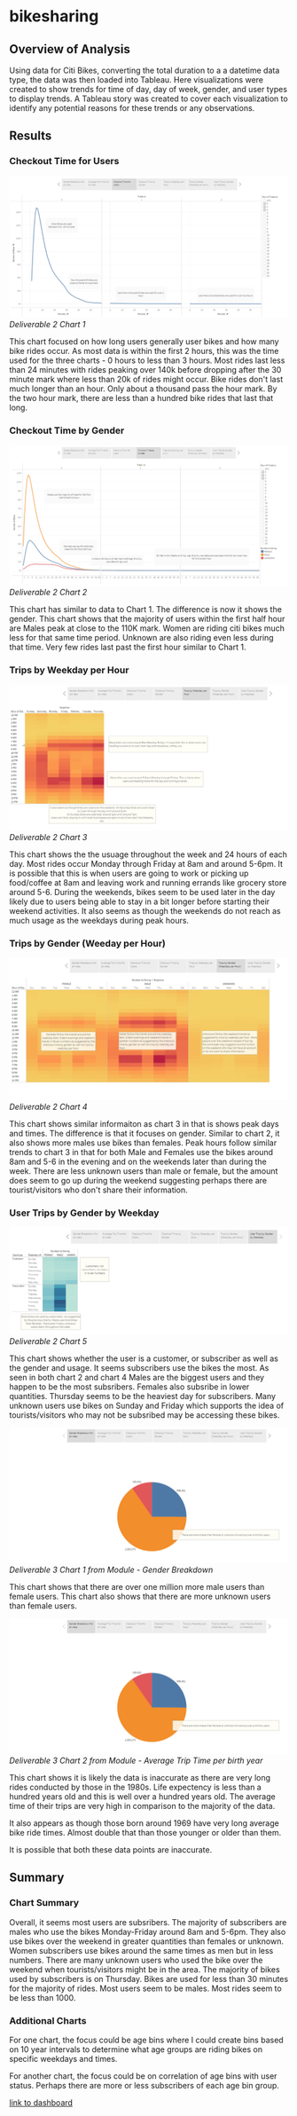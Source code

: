 # bikesharing

## Overview of Analysis
Using data for Citi Bikes, converting  the total duration to a a datetime data type, the data was then loaded into Tableau.
Here visualizations were created to show trends for time of day, day of week, gender, and user types to display trends. 
A Tableau story was created to cover each visualization to identify any potential reasons for these trends or any observations.

## Results

### Checkout Time for Users

![Resources/D2Chart01.png](Resources/D2Chart01.png) 
*Deliverable 2 Chart 1*

This chart focused on how long users generally user bikes and how many bike rides occur.
As most data is within the first 2 hours, this was the time used for the three charts - 0 hours to less than 3 hours.
Most rides last less than 24 minutes with rides peaking over 140k before dropping after the 30 minute mark where less than 20k of rides might occur.
Bike rides don't last much longer than an hour. Only about a thousand pass the hour mark.
By the two hour mark, there are less than a hundred bike rides that last that long.

### Checkout Time by Gender

![Resources/D2Chart02.png](Resources/D2Chart02.png) 
*Deliverable 2 Chart 2*

This chart has similar to data to Chart 1. The difference is now it shows the gender. 
This chart shows that the majority of users within the first half hour are Males peak at close to the 110K mark.
Women are riding citi bikes much less for that same time period.
Unknown are also riding even less during that time.
Very few rides last past the first hour similar to Chart 1.

### Trips by Weekday per Hour

![Resources/D2Chart03.png](Resources/D2Chart03.png) 
*Deliverable 2 Chart 3*

This chart shows the the usuage throughout the week and 24 hours of each day.
Most rides occur Monday through Friday at 8am and around 5-6pm.
It is possible that this is when users are going to work or picking up food/coffee at 8am and leaving work and running errands like grocery store around 5-6.
During the weekends, bikes seem to be used later in the day likely due to users being able to stay in a bit longer before starting their weekend activities.
It also seems as though the weekends do not reach as much usage as the weekdays during peak hours.


### Trips by Gender (Weeday per Hour)

![Resources/D2Chart04.png](Resources/D2Chart04.png) 
*Deliverable 2 Chart 4*

This chart shows similar informaiton as chart 3 in that is shows peak days and times. The difference is that it focuses on gender.
Similar to chart 2, it also shows more males use bikes than females.
Peak hours follow similar trends to chart 3 in that for both Male and Females use the bikes around 8am and 5-6 in the evening and on the weekends later than during the week.
There are less unknown users than male or female, but the amount does seem to go up during the weekend suggesting perhaps there are tourist/visitors who don't share their information.

### User Trips by Gender by Weekday

![Resources/D2Chart05.png](Resources/D2Chart05.png) 
*Deliverable 2 Chart 5*

This chart shows whether the user is a customer, or subscriber as well as the gender and usage.
It seems subscribers use the bikes the most. As seen in both chart 2 and chart 4 Males are the biggest users and they happen to be the most subsribers.
Females also subsribe in lower quantities.
Thursday seems to be the heaviest day for subscribers.
Many unknown users use bikes on Sunday and Friday which supports the idea of tourists/visitors who may not be subsribed may be accessing these bikes.


![Resources/D3MChart01.png](Resources/D3MChart01.png) 
*Deliverable 3 Chart 1 from Module - Gender Breakdown*

This chart shows that there are over one million more male users than female users.
This chart also shows that there are more unknown users than female users.


![Resources/D3MChart01.png](Resources/D3MChart01.png) 
*Deliverable 3 Chart 2 from Module - Average Trip Time per birth year*

This chart shows it is likely the data is inaccurate as there are very long rides conducted by those in the 1980s. Life expectency is less than a hundred years old and this is well over a hundred years old. The average time of their trips are very high in comparison to the majority of the data.

It also appears as though those born around 1969 have very long average bike ride times. Almost double that than those younger or older than them.

It is possible that both these data points are inaccurate.

## Summary

### Chart Summary
Overall, it seems most users are subsribers.
The majority of subscribers are males who use the bikes Monday-Friday around 8am and 5-6pm. They also use bikes over the weekend in greater quantities than females or unknown.
Women subscribers use bikes around the same times as men but in less numbers.
There are many unknown users who used the bike over the weekend when tourists/visitors might be in the area.
The majority of bikes used by subscribers is on Thursday.
Bikes are used for less than 30 minutes for the majority of rides.
Most users seem to be males.
Most rides seem to be less than 1000.

### Additional Charts
For one chart, the focus  could be age bins where I could create bins based on 10 year intervals to determine what age groups are riding bikes on specific weekdays and times.

For another chart, the focus could be on correlation of age bins with user status. Perhaps there are more or less subscribers of each age bin group.


[link to dashboard](https://public.tableau.com/views/NYC_Citi_Bike_16405696095220/CitiBikeChallenge?:language=en-US&publish=yes&:display_count=n&:origin=viz_share_link)